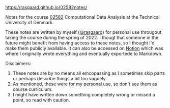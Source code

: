 https://rasgaard.github.io/02582notes/

Notes for the course [02582](https://kurser.dtu.dk/course/02582) Computational Data Analysis at the Technical University of Denmark.


These notes are written by myself ([@rasgaard](https://github.com/rasgaard/)) for personal use througout taking the course during the spring of 2022. 
I thougt that someone in the future might benefit from having access to these notes, so I thought I'd make them publicly available. 
It can also be accessed on [Notion](https://rasgaard.notion.site/Computational-Data-Analysis-524da89eb1bc4985b0b100d3a80ca71c) which was where I originally wrote everything and eventually exportede to Markdown.

Disclaimers:
1. These notes are by no means all emcopassing as I sometimes skip parts or perhaps describe things a bit too vaguely.
2. As mentioned, these were for my personal use, so don't see them as course curriculum.
3. I might have written down something completely wrong or missed a point, so read with caution.
